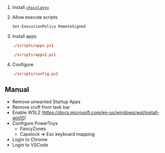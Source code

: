 1. Install [`chocolatey`](https://chocolatey.org/install)
1. Allow execute scripts

    ```ps
    Set-ExecutionPolicy RemoteSigned
    ```
1. Install apps

    ```ps
    ./scripts/apps.ps1
    ```

    ```ps
    ./scripts/apps2.ps1
    ```
1. Configure

    ```ps
    ./scripts/config.ps1
    ```

## Manual

* Remove unwanted Startup Apps
* Remove cruft from task bar
* Enable WSL2 (https://docs.microsoft.com/en-us/windows/wsl/install-win10)
* Configure PowerToys
    * FancyZones
    * Capslock => Esc keyboard mapping
* Login to Chrome
* Login to VSCode
